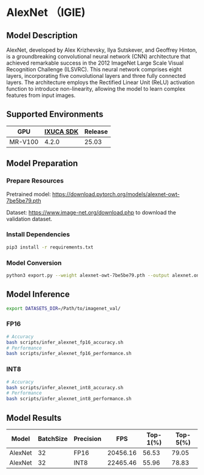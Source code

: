 # AlexNet （IGIE)

## Model Description

AlexNet, developed by Alex Krizhevsky, Ilya Sutskever, and Geoffrey Hinton, is a groundbreaking convolutional neural
network (CNN) architecture that achieved remarkable success in the 2012 ImageNet Large Scale Visual Recognition
Challenge (ILSVRC). This neural network comprises eight layers, incorporating five convolutional layers and three fully
connected layers. The architecture employs the Rectified Linear Unit (ReLU) activation function to introduce
non-linearity, allowing the model to learn complex features from input images.

## Supported Environments

| GPU    | [IXUCA SDK](https://gitee.com/deep-spark/deepspark#%E5%A4%A9%E6%95%B0%E6%99%BA%E7%AE%97%E8%BD%AF%E4%BB%B6%E6%A0%88-ixuca) | Release |
|--------|-----------|---------|
| MR-V100 | 4.2.0     |  25.03  |

## Model Preparation

### Prepare Resources

Pretrained model: <https://download.pytorch.org/models/alexnet-owt-7be5be79.pth>

Dataset: <https://www.image-net.org/download.php> to download the validation dataset.

### Install Dependencies

```bash
pip3 install -r requirements.txt
```

### Model Conversion

```bash
python3 export.py --weight alexnet-owt-7be5be79.pth --output alexnet.onnx
```

## Model Inference

```bash
export DATASETS_DIR=/Path/to/imagenet_val/
```

### FP16

```bash
# Accuracy
bash scripts/infer_alexnet_fp16_accuracy.sh
# Performance
bash scripts/infer_alexnet_fp16_performance.sh
```

### INT8

```bash
# Accuracy
bash scripts/infer_alexnet_int8_accuracy.sh
# Performance
bash scripts/infer_alexnet_int8_performance.sh
```

## Model Results

| Model   | BatchSize | Precision | FPS      | Top-1(%) | Top-5(%) |
|---------|-----------|-----------|----------|----------|----------|
| AlexNet | 32        | FP16      | 20456.16 | 56.53    | 79.05    |
| AlexNet | 32        | INT8      | 22465.46 | 55.96    | 78.83    |
